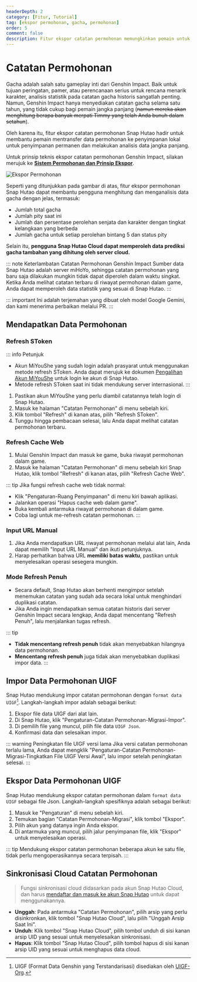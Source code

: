 ```yaml
---
headerDepth: 2
category: [Fitur, Tutorial]
tag: [ekspor permohonan, gacha, permohonan]
order: 5
comment: false
description: Fitur ekspor catatan permohonan memungkinkan pemain untuk secara bebas mengekspor data permohonan akun game mereka saat ini dan menyimpannya secara permanen di penyimpanan lokal dan mencadangkannya. Melalui akumulasi data jangka panjang, data dapat dilacak dan dianalisis.
---
```


# Catatan Permohonan

Gacha adalah salah satu gameplay inti dari Genshin Impact. Baik untuk tujuan peringatan, pamer, atau perencanaan serius untuk rencana menarik karakter, analisis statistik pada catatan gacha historis sangatlah penting. Namun, Genshin Impact hanya menyediakan catatan gacha selama satu tahun, yang tidak cukup bagi pemain jangka panjang (~~namun mereka akan menghitung berapa banyak merpati Timmy yang telah Anda bunuh dalam setahun~~).

Oleh karena itu, fitur ekspor catatan permohonan Snap Hutao hadir untuk membantu pemain mentransfer data permohonan ke penyimpanan lokal untuk penyimpanan permanen dan melakukan analisis data jangka panjang.

Untuk prinsip teknis ekspor catatan permohonan Genshin Impact, silakan merujuk ke [**Sistem Permohonan dan Prinsip Ekspor**](../advanced/Gacha-system-and-export-principal.html).

![Ekspor Permohonan](https://img.alicdn.com/imgextra/i2/1797064093/O1CN01otuXYg1g6e0wnNwX2_!!1797064093.png_.webp)

Seperti yang ditunjukkan pada gambar di atas, fitur ekspor permohonan Snap Hutao dapat membantu pengguna menghitung dan menganalisis data gacha dengan jelas, termasuk:

- Jumlah total gacha
- Jumlah pity saat ini
- Jumlah dan persentase perolehan senjata dan karakter dengan tingkat kelangkaan yang berbeda
- Jumlah gacha untuk setiap perolehan bintang 5 dan status pity

Selain itu, **pengguna Snap Hutao Cloud dapat memperoleh data prediksi gacha tambahan yang dihitung oleh server cloud.**

::: note Keterlambatan Catatan Permohonan Genshin Impact
Sumber data Snap Hutao adalah server miHoYo, sehingga catatan permohonan yang baru saja dilakukan mungkin tidak dapat diperoleh dalam waktu singkat.  
Ketika Anda melihat catatan terbaru di riwayat permohonan dalam game, Anda dapat memperoleh data statistik yang sesuai di Snap Hutao.
:::

::: important
Ini adalah terjemahan yang dibuat oleh model Google Gemini, dan kami menerima perbaikan melalui PR.
:::

## Mendapatkan Data Permohonan

### Refresh SToken <Badge text="Disarankan" type="tip" />

::: info Petunjuk

- Akun MiYouShe yang sudah login adalah prasyarat untuk menggunakan metode refresh SToken. Anda dapat merujuk ke dokumen [Pengalihan Akun MiYouShe](mhy-account-switch.md) untuk login ke akun di Snap Hutao.
- Metode refresh SToken saat ini tidak mendukung server internasional.
  :::

1. Pastikan akun MiYouShe yang perlu diambil catatannya telah login di Snap Hutao.
2. Masuk ke halaman "Catatan Permohonan" di menu sebelah kiri.
3. Klik tombol "Refresh" di kanan atas, pilih "Refresh SToken".
4. Tunggu hingga pembacaan selesai, lalu Anda dapat melihat catatan permohonan terbaru.

### Refresh Cache Web <Badge text="Mendukung Server Internasional" type="tip" />

1. Mulai Genshin Impact dan masuk ke game, buka riwayat permohonan dalam game.
2. Masuk ke halaman "Catatan Permohonan" di menu sebelah kiri Snap Hutao, klik tombol "Refresh" di kanan atas, pilih "Refresh Cache Web".

::: tip Jika fungsi refresh cache web tidak normal:

- Klik "Pengaturan-Ruang Penyimpanan" di menu kiri bawah aplikasi.
- Jalankan operasi "Hapus cache web dalam game".
- Buka kembali antarmuka riwayat permohonan di dalam game.
- Coba lagi untuk me-refresh catatan permohonan.
  :::

### Input URL Manual <Badge text="Mendukung Server Internasional" type="tip" />

1. Jika Anda mendapatkan URL riwayat permohonan melalui alat lain, Anda dapat memilih "Input URL Manual" dan ikuti petunjuknya.
2. Harap perhatikan bahwa URL **memiliki batas waktu**, pastikan untuk menyelesaikan operasi sesegera mungkin.

### Mode Refresh Penuh

- Secara default, Snap Hutao akan berhenti mengimpor setelah menemukan catatan yang sudah ada secara lokal untuk menghindari duplikasi catatan.
- Jika Anda ingin mendapatkan semua catatan historis dari server Genshin Impact secara lengkap, Anda dapat mencentang "Refresh Penuh", lalu menjalankan tugas refresh.

::: tip

- **Tidak mencentang refresh penuh** tidak akan menyebabkan hilangnya data permohonan.
- **Mencentang refresh penuh** juga tidak akan menyebabkan duplikasi impor data.
  :::

## Impor Data Permohonan UIGF <Badge text="UIGF" type="info" />

Snap Hutao mendukung impor catatan permohonan dengan `format data UIGF`[^UIGF-Org]. Langkah-langkah impor adalah sebagai berikut:

1. Ekspor file data UIGF dari alat lain.
2. Di Snap Hutao, klik "Pengaturan-Catatan Permohonan-Migrasi-Impor".
3. Di pemilih file yang muncul, pilih file data `UIGF Json`.
4. Konfirmasi data dan selesaikan impor.

::: warning Peningkatan file UIGF versi lama
Jika versi catatan permohonan terlalu lama, Anda dapat mengklik "Pengaturan-Catatan Permohonan-Migrasi-Tingkatkan File UIGF Versi Awal", lalu impor setelah peningkatan selesai.
:::

## Ekspor Data Permohonan UIGF <Badge text="UIGF" type="info" />

Snap Hutao mendukung ekspor catatan permohonan dalam `format data UIGF` sebagai file Json. Langkah-langkah spesifiknya adalah sebagai berikut:

1. Masuk ke "Pengaturan" di menu sebelah kiri.
2. Temukan bagian "Catatan Permohonan-Migrasi", klik tombol "Ekspor".
3. Pilih akun yang datanya ingin Anda ekspor.
4. Di antarmuka yang muncul, pilih jalur penyimpanan file, klik "Ekspor" untuk menyelesaikan operasi.

::: tip
Mendukung ekspor catatan permohonan beberapa akun ke satu file, tidak perlu mengoperasikannya secara terpisah.
:::

## Sinkronisasi Cloud Catatan Permohonan

> Fungsi sinkronisasi cloud didasarkan pada akun Snap Hutao Cloud, dan harus [mendaftar dan masuk ke akun Snap Hutao](hutao-settings.md#akun-snap-hutao) untuk dapat menggunakannya.

- **Unggah**: Pada antarmuka "Catatan Permohonan", pilih arsip yang perlu disinkronkan, klik tombol "Snap Hutao Cloud", lalu pilih "Unggah Arsip Saat Ini".
- **Unduh**: Klik tombol "Snap Hutao Cloud", pilih tombol unduh di sisi kanan arsip UID yang sesuai untuk menyelesaikan sinkronisasi.
- **Hapus**: Klik tombol "Snap Hutao Cloud", pilih tombol hapus di sisi kanan arsip UID yang sesuai untuk menghapus data cloud.

[^UIGF-Org]: UIGF (Format Data Genshin yang Terstandarisasi) disediakan oleh [UIGF-Org](https://uigf.org/).
